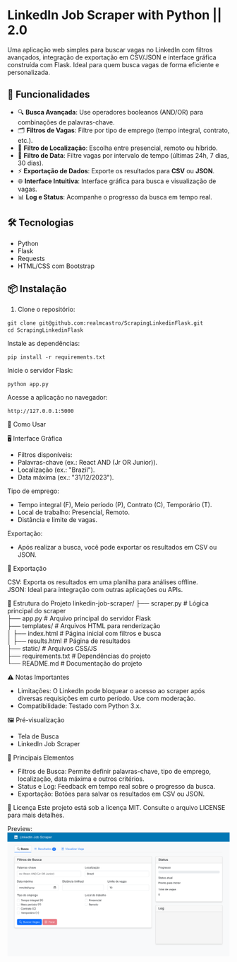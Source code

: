 # LinkedIn Job Scraper with Python || 2.0

Uma aplicação web simples para buscar vagas no LinkedIn com filtros avançados, integração de exportação em CSV/JSON e interface gráfica construída com Flask. Ideal para quem busca vagas de forma eficiente e personalizada.

## 🚀 Funcionalidades

- 🔍 **Busca Avançada**: Use operadores booleanos (AND/OR) para combinações de palavras-chave.
- 🗂️ **Filtros de Vagas**: Filtre por tipo de emprego (tempo integral, contrato, etc.).
- 📍 **Filtro de Localização**: Escolha entre presencial, remoto ou híbrido.
- 📅 **Filtro de Data**: Filtre vagas por intervalo de tempo (últimas 24h, 7 dias, 30 dias).
- ⚡ **Exportação de Dados**: Exporte os resultados para **CSV** ou **JSON**.
- 🌐 **Interface Intuitiva**: Interface gráfica para busca e visualização de vagas.
- 📊 **Log e Status**: Acompanhe o progresso da busca em tempo real.

## 🛠️ Tecnologias

- Python
- Flask
- Requests
- HTML/CSS com Bootstrap

## 📦 Instalação

1. Clone o repositório:
```
git clone git@github.com:realmcastro/ScrapingLinkedinFlask.git
cd ScrapingLinkedinFlask
```
Instale as dependências:
```
pip install -r requirements.txt
```
Inicie o servidor Flask:
```
python app.py
```

Acesse a aplicação no navegador:
```
http://127.0.0.1:5000
```
🔧 Como Usar

🖥️ Interface Gráfica

- Filtros disponíveis:<br>
- Palavras-chave (ex.: React AND (Jr OR Junior)).<br>
- Localização (ex.: "Brazil").<br>
- Data máxima (ex.: "31/12/2023").<br>

Tipo de emprego:

- Tempo integral (F), Meio período (P), Contrato (C), Temporário (T).
- Local de trabalho: Presencial, Remoto.
- Distância e limite de vagas.

Exportação:
- Após realizar a busca, você pode exportar os resultados em CSV ou JSON.

📜 Exportação

CSV: Exporta os resultados em uma planilha para análises offline.<br>
JSON: Ideal para integração com outras aplicações ou APIs.

📁 Estrutura do Projeto
linkedin-job-scraper/
├── scraper.py        # Lógica principal do scraper<br>
├── app.py            # Arquivo principal do servidor Flask<br>
├── templates/        # Arquivos HTML para renderização<br>
│   ├── index.html    # Página inicial com filtros e busca<br>
│   ├── results.html  # Página de resultados<br>
├── static/           # Arquivos CSS/JS<br>
├── requirements.txt  # Dependências do projeto<br>
└── README.md         # Documentação do projeto

⚠️ Notas Importantes
- Limitações: O LinkedIn pode bloquear o acesso ao scraper após diversas requisições em curto período. Use com moderação.
- Compatibilidade: Testado com Python 3.x.


🖼️ Pré-visualização

- Tela de Busca<br>
- LinkedIn Job Scraper

🔧 Principais Elementos

- Filtros de Busca: Permite definir palavras-chave, tipo de emprego, localização, data máxima e outros critérios.<br>
- Status e Log: Feedback em tempo real sobre o progresso da busca.<br>
- Exportação: Botões para salvar os resultados em CSV ou JSON.

📝 Licença
Este projeto está sob a licença MIT. Consulte o arquivo LICENSE para mais detalhes.

Preview:
![alt text](image.png)

